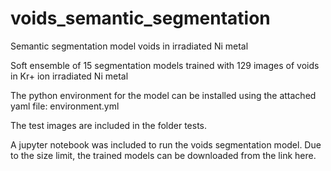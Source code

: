 # voids_semantic_segmentation
Semantic segmentation model voids in irradiated Ni metal

Soft ensemble of 15 segmentation models trained with 129 images of voids in Kr+ ion irradiated Ni metal

The python environment for the model can be installed using the attached yaml file: environment.yml

The test images are included in the folder tests.

A jupyter notebook was included to run the voids segmentation model. Due to the size limit, the trained models can be downloaded from the link here.
